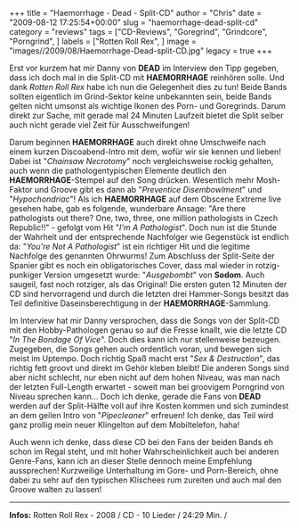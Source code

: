 +++
title = "Haemorrhage - Dead - Split-CD"
author = "Chris"
date = "2009-08-12 17:25:54+00:00"
slug = "haemorrhage-dead-split-cd"
category = "reviews"
tags = ["CD-Reviews", "Goregrind", "Grindcore", "Porngrind", ]
labels = ["Rotten Roll Rex", ]
image = "images//2009/08/Haemorrhage-Dead-split-CD.jpg"
legacy = true
+++

Erst vor kurzem hat mir Danny von **DEAD** im Interview den Tipp gegeben, dass ich doch mal in die Split-CD mit **HAEMORRHAGE** reinhören solle. Und dank _Rotten Roll Rex_ habe ich nun die Gelegenheit dies zu tun! Beide Bands sollten eigentlich im Grind-Sektor keine unbekannten sein, beide Bands gelten nicht umsonst als wichtige Ikonen des Porn- und Goregrinds.
Darum direkt zur Sache, mit gerade mal 24 Minuten Laufzeit bietet die Split selber auch nicht gerade viel Zeit für Ausschweifungen!

Darum beginnen **HAEMORRHAGE** auch direkt ohne Umschweife nach einem kurzen Discoabend-Intro mit dem, wofür wir sie kennen und lieben! Dabei ist "_Chainsaw Necrotomy_" noch vergleichsweise rockig gehalten, auch wenn die pathologentypischen Elemente deutlich den **HAEMORRHAGE**-Stempel auf den Song drücken. Wesentlich mehr Mosh-Faktor und Groove gibt es dann ab "_Preventice Disembowlment_" und "_Hypochondriac_"!
Als ich **HAEMORRHAGE** auf dem Obscene Extreme live gesehen habe, gab es folgende, wunderbare Ansage: "Are there pathologists out there? One, two, three, one million pathologists in Czech Republic!!" - gefolgt vom Hit "_I'm A Pathologist_". Doch nun ist die Stunde der Wahrheit und der entsprechende Nachfolger wie Gegenstück ist endlich da: "_You're Not A Pathologist_" ist ein richtiger Hit und die legitime Nachfolge des genannten Ohrwurms!
Zum Abschluss der Split-Seite der Spanier gibt es noch ein obligatorisches Cover, dass mal wieder in rotzig-punkiger Version umgesetzt wurde: "_Ausgebombt_" von **Sodom**. Auch saugeil, fast noch rotziger, als das Original!
Die ersten guten 12 Minuten der CD sind hervorragend und durch die letzten drei Hammer-Songs besitzt das Teil definitive Daseinsberechtigung in der **HAEMORRHAGE**-Sammlung.



Im Interview hat mir Danny versprochen, dass die Songs von der Split-CD mit den Hobby-Pathologen genau so auf die Fresse knallt, wie die letzte CD "_In The Bondage Of Vice_". Doch dies kann ich nur stellenweise bezeugen. Zugegeben, die Songs gehen auch ordentlich voran, und bewegen sich meist im Uptempo. Doch richtig Spaß macht erst "_Sex & Destruction_", das richtig fett groovt und direkt im Gehör kleben bleibt! Die anderen Songs sind aber nicht schlecht, nur eben nicht auf dem hohen Niveau, was man nach der letzten Full-Length erwartet - soweit man bei groovigem Porngrind von Niveau sprechen kann...
Doch ich denke, gerade die Fans von **DEAD** werden auf der Split-Hälfte voll auf ihre Kosten kommen und sich zumindest an dem geilen Intro von "_Pipecleaner_" erfreuen! Ich denke, das Teil wird ganz prollig mein neuer Klingelton auf dem Mobiltelefon, haha!



Auch wenn ich denke, dass diese CD bei den Fans der beiden Bands eh schon im Regal steht, und mit hoher Wahrscheinlichkeit auch bei anderen Genre-Fans, kann ich an dieser Stelle dennoch meine Empfehlung aussprechen! Kurzweilige Unterhaltung im Gore- und Porn-Bereich, ohne dabei zu sehr auf den typischen Klischees rum zureiten und auch mal den Groove walten zu lassen!



---
**Infos:**
Rotten Roll Rex - 2008 / 
CD - 10 Lieder / 24:29 Min. / 
